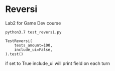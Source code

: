 # Reversi
Lab2 for Game Dev course

```
python3.7 test_reversi.py
```
```
TestReversi(
    tests_amount=100,
    include_ui=False,
).test()
```

if set to True include_ui will print field on each turn
